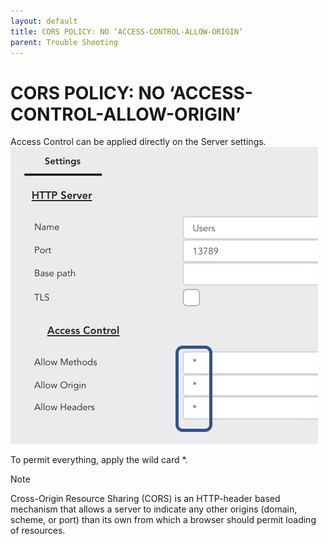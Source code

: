 ```yaml
---
layout: default
title: CORS POLICY: NO ‘ACCESS-CONTROL-ALLOW-ORIGIN’
parent: Trouble Shooting
---
```


# CORS POLICY: NO ‘ACCESS-CONTROL-ALLOW-ORIGIN’
Access Control can be applied directly on the Server settings.
![CORS Policy](/assets/images/trouble-shoot-cors-policy.png)

To permit everything, apply the wild card *.

Note

Cross-Origin Resource Sharing (CORS) is an HTTP-header based mechanism that allows a server to indicate any other origins (domain, scheme, or port) than its own from which a browser should permit loading of resources.
